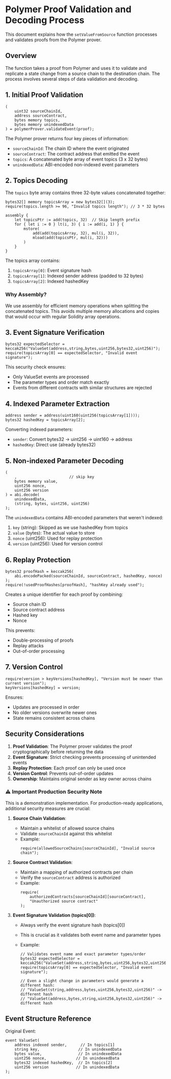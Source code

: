 # Polymer Proof Validation and Decoding Process

This document explains how the `setValueFromSource` function processes and validates proofs from the Polymer prover.

## Overview

The function takes a proof from Polymer and uses it to validate and replicate a state change from a source chain to the destination chain. The process involves several steps of data validation and decoding.

## 1. Initial Proof Validation

```solidity
(
    uint32 sourceChainId,
    address sourceContract,
    bytes memory topics,
    bytes memory unindexedData
) = polymerProver.validateEvent(proof);
```

The Polymer prover returns four key pieces of information:

- `sourceChainId`: The chain ID where the event originated
- `sourceContract`: The contract address that emitted the event
- `topics`: A concatenated byte array of event topics (3 x 32 bytes)
- `unindexedData`: ABI-encoded non-indexed event parameters

## 2. Topics Decoding

The `topics` byte array contains three 32-byte values concatenated together:

```solidity
bytes32[] memory topicsArray = new bytes32[](3);
require(topics.length >= 96, "Invalid topics length"); // 3 * 32 bytes

assembly {
    let topicsPtr := add(topics, 32)  // Skip length prefix
    for { let i := 0 } lt(i, 3) { i := add(i, 1) } {
        mstore(
            add(add(topicsArray, 32), mul(i, 32)),
            mload(add(topicsPtr, mul(i, 32)))
        )
    }
}
```

The topics array contains:

1. `topicsArray[0]`: Event signature hash
2. `topicsArray[1]`: Indexed sender address (padded to 32 bytes)
3. `topicsArray[2]`: Indexed hashedKey

### Why Assembly?

We use assembly for efficient memory operations when splitting the concatenated topics. This avoids multiple memory allocations and copies that would occur with regular Solidity array operations.

## 3. Event Signature Verification

```solidity
bytes32 expectedSelector = keccak256("ValueSet(address,string,bytes,uint256,bytes32,uint256)");
require(topicsArray[0] == expectedSelector, "Invalid event signature");
```

This security check ensures:

- Only ValueSet events are processed
- The parameter types and order match exactly
- Events from different contracts with similar structures are rejected

## 4. Indexed Parameter Extraction

```solidity
address sender = address(uint160(uint256(topicsArray[1])));
bytes32 hashedKey = topicsArray[2];
```

Converting indexed parameters:

- `sender`: Convert bytes32 → uint256 → uint160 → address
- `hashedKey`: Direct use (already bytes32)

## 5. Non-indexed Parameter Decoding

```solidity
(
    ,                       // skip key
    bytes memory value,
    uint256 nonce,
    uint256 version
) = abi.decode(
    unindexedData,
    (string, bytes, uint256, uint256)
);
```

The `unindexedData` contains ABI-encoded parameters that weren't indexed:

1. `key` (string): Skipped as we use hashedKey from topics
2. `value` (bytes): The actual value to store
3. `nonce` (uint256): Used for replay protection
4. `version` (uint256): Used for version control

## 6. Replay Protection

```solidity
bytes32 proofHash = keccak256(
    abi.encodePacked(sourceChainId, sourceContract, hashedKey, nonce)
);
require(!usedProofHashes[proofHash], "hashKey already used");
```

Creates a unique identifier for each proof by combining:

- Source chain ID
- Source contract address
- Hashed key
- Nonce

This prevents:

- Double-processing of proofs
- Replay attacks
- Out-of-order processing

## 7. Version Control

```solidity
require(version > keyVersions[hashedKey], "Version must be newer than current version");
keyVersions[hashedKey] = version;
```

Ensures:

- Updates are processed in order
- No older versions overwrite newer ones
- State remains consistent across chains

## Security Considerations

1. **Proof Validation**: The Polymer prover validates the proof cryptographically before returning the data
2. **Event Signature**: Strict checking prevents processing of unintended events
3. **Replay Protection**: Each proof can only be used once
4. **Version Control**: Prevents out-of-order updates
5. **Ownership**: Maintains original sender as key owner across chains

### ⚠️ Important Production Security Note

This is a demonstration implementation. For production-ready applications, additional security measures are crucial:

1. **Source Chain Validation**:

   - Maintain a whitelist of allowed source chains
   - Validate `sourceChainId` against this whitelist
   - Example:
     ```solidity
     require(allowedSourceChains[sourceChainId], "Invalid source chain");
     ```

2. **Source Contract Validation**:

   - Maintain a mapping of authorized contracts per chain
   - Verify the `sourceContract` address is authorized
   - Example:
     ```solidity
     require(
         authorizedContracts[sourceChainId][sourceContract],
         "Unauthorized source contract"
     );
     ```

3. **Event Signature Validation (topics[0])**:
   - Always verify the event signature hash (topics[0])
   - This is crucial as it validates both event name and parameter types
   - Example:

     ```solidity
     // Validates event name and exact parameter types/order
     bytes32 expectedSelector = keccak256("ValueSet(address,string,bytes,uint256,bytes32,uint256)");
     require(topicsArray[0] == expectedSelector, "Invalid event signature");

     // Even a slight change in parameters would generate a different hash:
     // "ValueSet(string,address,bytes,uint256,bytes32,uint256)" -> different hash
     // "ValueSet(address,bytes,string,uint256,bytes32,uint256)" -> different hash
     ```

## Event Structure Reference

Original Event:

```solidity
event ValueSet(
    address indexed sender,      // In topics[1]
    string key,                 // In unindexedData
    bytes value,                // In unindexedData
    uint256 nonce,             // In unindexedData
    bytes32 indexed hashedKey,  // In topics[2]
    uint256 version            // In unindexedData
);
```
